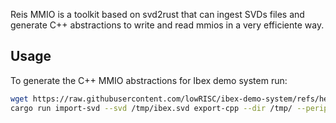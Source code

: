 Reis MMIO is a toolkit based on svd2rust that can ingest SVDs files and generate C++ abstractions to write and read mmios in a very efficiente way.

## Usage
To generate the C++  MMIO abstractions for Ibex demo system run:

```sh
wget https://raw.githubusercontent.com/lowRISC/ibex-demo-system/refs/heads/main/data/ibex.svd -O /tmp/ibex.svd
cargo run import-svd --svd /tmp/ibex.svd export-cpp --dir /tmp/ --periph-dir /tmp/
```
